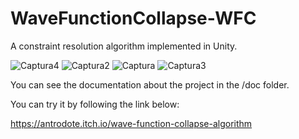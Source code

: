 # WaveFunctionCollapse-WFC
A constraint resolution algorithm implemented in Unity.

![Captura4](https://user-images.githubusercontent.com/98097433/192509324-0ac22832-4478-4bc1-a995-e0183d9ea43e.PNG)
![Captura2](https://user-images.githubusercontent.com/98097433/192509374-949d869b-131c-4d86-83cc-c010b0d1d7b0.PNG)
![Captura](https://user-images.githubusercontent.com/98097433/192509396-c7cdb4f9-d733-4a05-a594-da88ced20a79.PNG)
![Captura3](https://user-images.githubusercontent.com/98097433/192509410-20ca7dc3-8af4-4e30-91dc-2ac9de878dd7.PNG)

You can see the documentation about the project in the /doc folder.

You can try it by following the link below:

https://antrodote.itch.io/wave-function-collapse-algorithm
